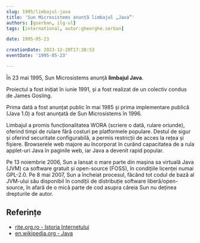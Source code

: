 ```yaml
---
slug: 1995/limbajul-java
title: 'Sun Microsistems anunță limbajul „Java”'
authors: [gserban, ilg-ul]
tags: [international, autor:gheorghe.serban]

date: 1995-05-23

creationDate: 2023-12-20T17:38:53
eventDate: '1995-05-23'

---
```


În 23 mai 1995, Sun Microsistems anunță **limbajul Java**.

<!-- truncate -->

Proiectul a fost inițiat în iunie 1991, și a fost realizat de un
colectiv condus de James Gosling.

Prima dată a fost anunțat public în mai 1985 și
prima implementare publică (Java 1.0) a fost anunțată de Sun Microsistems
în 1996.

Limbajul a promis funcționalitatea WORA (scriere o dată, rulare oriunde),
oferind timpi de rulare fără costuri pe platformele populare. Destul de
sigur și oferind securitate configurabilă, a permis restricții de acces
la rețea și fișiere. Browserele web majore au încorporat în curând
capacitatea de a rula applet-uri Java în paginile web, iar Java
a devenit rapid popular.

Pe 13 noiembrie 2006, Sun a lansat o mare parte din mașina sa virtuală
Java (JVM) ca software gratuit și open-source (FOSS), în condițiile
licenței numai GPL-2.0. Pe 8 mai 2007, Sun a încheiat procesul,
făcând tot codul de bază al JVM-ului său disponibil în condiții de
distribuție software liberă/open-source, în afară de o mică parte
de cod asupra căreia Sun nu deținea drepturile de autor.

## Referințe

- [rite.org.ro - Istoria Internetului](https://rite.org.ro/istoria-internetului/)
- [en.wikipedia.org - Java](https://en.wikipedia.org/wiki/Java_(programming_language))
